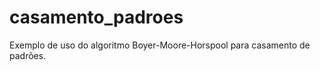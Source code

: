 casamento_padroes
=================

Exemplo de uso do algoritmo Boyer-Moore-Horspool para casamento de padrões.
